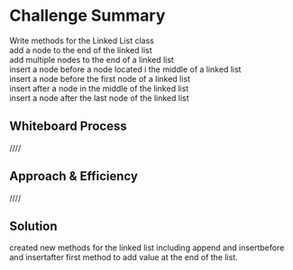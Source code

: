 # Challenge Summary
Write methods for the Linked List class  
add a node to the end of the linked list    
add multiple nodes to the end of a linked list  
insert a node before a node located i the middle of a linked list  
insert a node before the first node of a linked list  
insert after a node in the middle of the linked list  
insert a node after the last node of the linked list  


## Whiteboard Process  

////

## Approach & Efficiency

////

## Solution

created new methods for the linked list including  append and insertbefore and insertafter first method to add value at the end of the list.